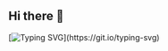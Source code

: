 ## Hi there 👋
[![Typing SVG](https://readme-typing-svg.demolab.com?font=Fira+Code&pause=1000&color=31A9DE&width=435&lines=Hello+there!)](https://git.io/typing-svg)
<!--
**AdrianOKD/AdrianOKD** is a ✨ _special_ ✨ repository because its `README.md` (this file) appears on your GitHub profile.

Here are some ideas to get you started:

- 🔭 I’m currently working on ...
- 🌱 I’m currently learning ...
- 👯 I’m looking to collaborate on ...
- 🤔 I’m looking for help with ...
- 💬 Ask me about ...
- 📫 How to reach me: ...
- 😄 Pronouns: ...
- ⚡ Fun fact: ...
-->
